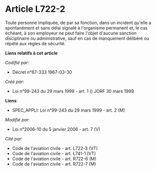 # Article L722-2

Toute personne impliquée, de par sa fonction, dans un incident qu'elle a spontanément et sans délai signalé à l'organisme
permanent et, le cas échéant, à son employeur ne peut faire l'objet d'aucune sanction disciplinaire ou administrative, sauf
en cas de manquement délibéré ou répété aux règles de sécurité.

**Liens relatifs à cet article**

_Codifié par_:

  - Décret n°67-333 1967-03-30

_Créé par_:

  - Loi n°99-243 du 29 mars 1999 - art. 1 () JORF 30 mars 1999

**Liens**:

  - SPEC_APPLI: Loi n°99-243 du 29 mars 1999 - art. 2 (M)

_Modifié par_:

  - Loi n°2006-10 du 5 janvier 2006 - art. 7 (V)

_Cité par_:

  - Code de l'aviation civile - art. L722-3 (VT)
  - Code de l'aviation civile - art. L741-1 (VT)
  - Code de l'aviation civile - art. R722-6 (M)
  - Code de l'aviation civile - art. R722-7 (M)
